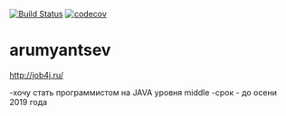 [![Build Status](https://travis-ci.org/rumyantsev-alexey/arumyantsev.svg?branch=master)](https://travis-ci.org/rumyantsev-alexey/arumyantsev)
[![codecov](https://codecov.io/gh/rumyantsev-alexey/arumyantsev/branch/master/graph/badge.svg)](https://codecov.io/gh/rumyantsev-alexey/arumyantsev)
# arumyantsev

http://job4j.ru/

-хочу стать программистом на JAVA уровня middle
-срок - до осени 2019 года
